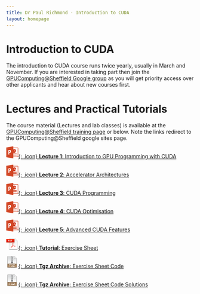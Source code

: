 ```yaml
---
title: Dr Paul Richmond - Introduction to CUDA
layout: homepage
---
```


# Introduction to CUDA

The introduction to CUDA course runs twice yearly, usually in March and November. If you are interested in taking part then join the [GPUComputing@Sheffield Google group](https://groups.google.com/a/sheffield.ac.uk/forum/#!forum/gpucomputing) as you will get priority access over other applicants and hear about new courses first.

# Lectures and Practical Tutorials

The course material (Lectures and lab classes) is available at the [GPUComputing@Sheffield training page](http://gpucomputing.sites.sheffield.ac.uk/training-and-events) or below. Note the links redirect to the GPUComputing@Sheffield google sites page.

[![Lecture 1](../../assets/images/powerpoint.png){: .icon} **Lecture 1**: Introduction to GPU Programming with CUDA](https://sites.google.com/a/sheffield.ac.uk/gpucomputing/training-and-events/01%20-%20Introduction%20%28GPU%20Programming%20with%20CUDA%29.pptx?attredirects=0&d=1)

[![Lecture 2](../../assets/images/powerpoint.png){: .icon} **Lecture 2**: Accelerator Architectures](https://sites.google.com/a/sheffield.ac.uk/gpucomputing/training-and-events/02%20-%20Architectures.pptx?attredirects=0&d=1)

[![Lecture 3](../../assets/images/powerpoint.png){: .icon} **Lecture 3**: CUDA Programming](https://sites.google.com/a/sheffield.ac.uk/gpucomputing/training-and-events/03%20-%20CUDA%20Programming.pptx?attredirects=0&d=1)

[![Lecture 4](../../assets/images/powerpoint.png){: .icon} **Lecture 4**: CUDA Optimisation](https://sites.google.com/a/sheffield.ac.uk/gpucomputing/training-and-events/04%20-%20CUDA%20Optimisation.pptx?attredirects=0&d=1)

[![Lecture 5](../../assets/images/powerpoint.png){: .icon} **Lecture 5**: Advanced CUDA Features](https://sites.google.com/a/sheffield.ac.uk/gpucomputing/training-and-events/05%20-%20Advanced%20CUDA%20Features.pptx?attredirects=0&d=1)

[![Tutorial](../../assets/images/pdf.png){: .icon} **Tutorial**: Exercise Sheet](https://sites.google.com/a/sheffield.ac.uk/gpucomputing/training-and-events/LearnCUDAPractical.pdf?attredirects=0&d=1)

[![Archive](../../assets/images/tgz.png){: .icon} **Tgz Archive**: Exercise Sheet Code](https://sites.google.com/a/sheffield.ac.uk/gpucomputing/training-and-events/learnCUDAsheffield.tgz?attredirects=0&d=1)

[![Archive](../../assets/images/tgz.png){: .icon} **Tgz Archive**: Exercise Sheet Code Solutions](https://sites.google.com/a/sheffield.ac.uk/gpucomputing/training-and-events/learnCUDAsheffield_solutions_all.tgz?attredirects=0&d=1)

